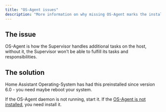 ```yaml
---
title: "OS-Agent issues"
description: "More information on why missing OS-Agent marks the installation as unsupported."
---
```


## The issue

OS-Agent is how the Supervisor handles additional tasks on the host,
without it, the Supervisor won't be able to fulfill its tasks and responsibilities.

## The solution

Home Assistant Operating-System has had this preinstalled since version 6.0 - you need maybe reboot your system.

If the OS-Agent daemon is not running, start it.
If the [OS-Agent is not installed](https://github.com/home-assistant/os-agent), you need install it.
